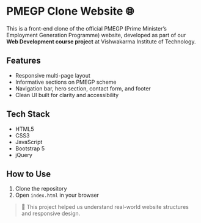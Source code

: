 # PMEGP Clone Website 🌐

This is a front-end clone of the official PMEGP (Prime Minister’s Employment Generation Programme) website, developed as part of our **Web Development course project** at Vishwakarma Institute of Technology.

## Features
- Responsive multi-page layout
- Informative sections on PMEGP scheme
- Navigation bar, hero section, contact form, and footer
- Clean UI built for clarity and accessibility

## Tech Stack
- HTML5
- CSS3
- JavaScript
- Bootstrap 5
- jQuery

## How to Use
1. Clone the repository
2. Open `index.html` in your browser

> 🚀 This project helped us understand real-world website structures and responsive design.
